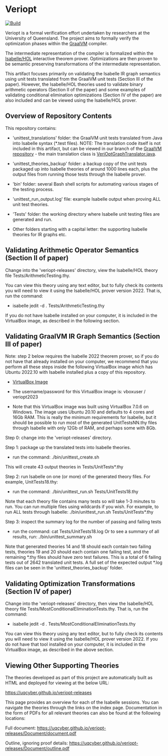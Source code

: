 # Veriopt

[![Build](https://github.com/uqcyber/veriopt-releases/actions/workflows/build.yml/badge.svg)](https://github.com/uqcyber/veriopt-releases/actions/workflows/build.yml)

Veriopt is a formal verification effort undertaken by researchers at the University of Queensland. The project aims to formally verify the optimization phases within the [GraalVM](http://graalvm.org/) compiler.

The intermediate representation of the compiler is formalized within the [Isabelle/HOL](https://isabelle.in.tum.de/) interactive theorem prover. Optimizations are then proven to be semantic preserving transformations of the intermediate representation.

This artifact focuses primarily on validating the Isabelle IR graph semantics using unit tests translated from the GraalVM unit tests (Section III of the paper).  However, the Isabelle/HOL theories used to validate binary arithmetic operators (Section II of the paper) and some examples of validating conditional elimination optimizations (Section IV of the paper) are also included and can be viewed using the Isabelle/HOL prover.

## Overview of Repository Contents

This repository contains:

* 'unittest_translations' folder: the GraalVM unit tests translated from Java into Isabelle syntax (*.test files).
  NOTE: The translation code itself is not included in this artifact, but can be viewed in our branch of the [GraalVM repository](https://github.com/uqcyber/graal/tree/veriopt/isabelle-unittests) - the main translation class is [VeriOptGraphTranslator.java](https://github.com/uqcyber/graal/blob/veriopt/isabelle-unittests/compiler/src/org.graalvm.compiler.core/src/org/graalvm/compiler/core/veriopt/VeriOptGraphTranslator.java).
 
* 'unittest_theories_backup' folder: a backup copy of the unit tests packaged up into Isabelle theories of around 1000 lines each, plus the output files from running those tests through the Isabelle prover.

* 'bin' folder: several Bash shell scripts for automating various stages of the testing process.

* 'unittest_run_output.log' file: example Isabelle output when proving ALL unit test theories.

* 'Tests' folder: the working directory where Isabelle unit testing files are generated and run.

* Other folders starting with a capital letter: the supporting Isabelle theories for IR graphs etc.


## Validating Arithmetic Operator Semantics (Section II of paper)

Change into the 'veriopt-releases' directory, view the Isabelle/HOL theory file Tests/ArithmeticTesting.thy.  

You can view this theory using any text editor, but to fully check its contents you will need to view it using the Isabelle/HOL prover version 2022.  That is, run the command:

* isabelle jedit -d . Tests/ArithmeticTesting.thy

If you do not have Isabelle installed on your computer, it is included in the VirtualBox image, as described in the following section.


## Validating GraalVM IR Graph Semantics (Section III of paper)

Note: step 2 below requires the Isabelle 2022 theorem prover, so if you do not have that already 
installed on your computer, we recommend that you perform all these steps inside the following
VirtualBox image which has Ubuntu 2022.10 with Isabelle installed plus a copy of this repository.

* [VirtualBox Image](https://figshare.com/ndownloader/files/39023720)

* The username/password for this VirtualBox image is: vboxuser / veriopt2023

* Note that this VirtualBox image was built using VirtualBox 7.0.6 on Windows.  The image uses Ubuntu 20.10 and defaults to 4 cores and 16Gb RAM.  This is really the minimum requirements for Isabelle, but it should be possible to run most of the generated UnitTestsNN.thy files through Isabelle with only 12Gb of RAM, and perhaps some with 8Gb.

Step 0: change into the 'veriopt-releases' directory.


Step 1: package up the translated tests into Isabelle theories.

* run the command: ./bin/unittest_create.sh

This will create 43 output theories in Tests/UnitTests*.thy


Step 2: run Isabelle on one (or more) of the generated theory files.  For example, UnitTests18.thy:

* run the command: ./bin/unittest_run.sh Tests/UnitTests18.thy

Note that each theory file contains many tests so will take 1-3 minutes to run.
You can run multiple files using wildcards if you wish.
For example, to run ALL tests through Isabelle: 
    ./bin/unittest_run.sh Tests/UnitTests*.thy


Step 3: inspect the summary log for the number of passing and failing tests

* run the command: cat Tests/UnitTests18.log
  Or to see a summary of all results, run: ./bin/unittest_summary.sh

Note that generated theories 14 and 18 should each contain two failing tests, theories 19 and 20 should each contain one failing test, and the remaining *.thy files should have zero test failures.  This is a total of 6 failing tests out of 2642 translated unit tests.  A full set of the expected output *.log files can be seen in the 'unittest_theories_backup' folder.

## Validating Optimization Transformations (Section IV of paper)

Change into the 'veriopt-releases' directory, then view the Isabelle/HOL theory file Tests/MostConditionalEliminationTests.thy.  That is, run the command:

* isabelle jedit -d . Tests/MostConditionalEliminationTests.thy


You can view this theory using any text editor, but to fully check its contents you will need to view it using the Isabelle/HOL prover version 2022.  If you do not have that tool installed on your computer, it is included in the VirtualBox image, as described in the above section.


## Viewing Other Supporting Theories

The theories developed as part of this project are automatically built as HTML and deployed for viewing at the below URL:

https://uqcyber.github.io/veriopt-releases

This page provides an overview for each of the Isabelle sessions. You can navigate the theories through the links on the index page. Documentation in the form of PDFs for all relevant theories can also be found at the following locations:

Full document: https://uqcyber.github.io/veriopt-releases/Document/document.pdf

Outline, ignoring proof details: https://uqcyber.github.io/veriopt-releases/Document/outline.pdf

